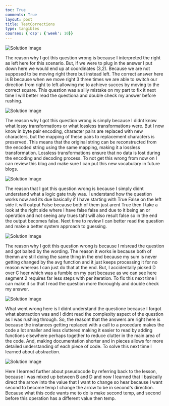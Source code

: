 ```yaml
---
toc: True
comments: True
layout: post
title: TestCorrections
type: tangibles
courses: {'csp': {'week': 10}}
---
```


![Solution Image](https://cdn.discordapp.com/attachments/1028150319961620510/1170854581740240936/image.png?ex=655a8e4d&is=6548194d&hm=218271976dc31ba8ca17a28795e84fed46bcd084db5a4d89311cf8d4769c4bd4&)


The reason why I got this question wrong is because I interpreted the right as left here for this scenario. But, if we were to plug in the answer I put down here we would end up at coordinates (3,2). Because we are not supposed to be moving right there but instead left. The correct answer here is B because when we move right 3 three times we are able to switch our direction from right to left allowing me to achieve succes by moving to the correct square. This question was a silly mistake on my part to fix it next time I will better read the questiona and double check my answer before rushing.

![Solution Image](https://cdn.discordapp.com/attachments/1028150319961620510/1170855855961427979/image.png?ex=655a8f7d&is=65481a7d&hm=8d05cacb6e90571d3e2fce13fa6e69e778a9dd2348558f9258582359519c6bf7&)


The reason why I got this question wrong is simply because I didnt know what lossy transformations or what lossless transformations were. But I now know in byte pair encoding, character pairs are replaced with new characters, but the mapping of these pairs to replacement characters is preserved. This means that the original string can be reconstructed from the encoded string using the same mapping, making it a lossless transformation. Lossless transformations ensure that no data is lost during the encoding and decoding process. To not get this wrong from now on I can review this blog and make sure I can put this new vocabulary in future blogs.

![Solution Image](https://cdn.discordapp.com/attachments/1028150319961620510/1170858394551332924/image.png?ex=655a91da&is=65481cda&hm=5d7591e15c425ca3a9feb79c5d1853c3fe6b3586c39454cca3fa66a9d450f627&)


The reason that I got this question wrong is because I simply didnt understand what a logic gate truly was. I understand how the question works now and its due basically if I have starting with True False on the left side it will output False because both of them just arent True then I take a look at the right side where I have false false and due to it being an or operation and not seeing any trues taht will also result false so in the end the output becomes false. Next time to review I can better read the question and make a better system approach to guessing.

![Solution Image](https://cdn.discordapp.com/attachments/1028150319961620510/1170859506905923584/image.png?ex=655a92e3&is=65481de3&hm=043098b83e33092717bc1df23e02ae309adeee7c36f97d85704641699892c35d&)


The reason why I gott this question wrong is because I misread the question and got baited by the wording. The reason it works ie because both of themm are still doing the same thing in the end because my sum is never getting changed by the avg function and it just keeps processing it for no reason whereas I can just do that at the end. But, I accidentally picked D over C heer which was a fumble on my part because as we can see here segment 2 requires far less steps with per iteration. To fix this next time I can make it so that I read the question more thoroughly and double check my answer.

![Solution Image](https://cdn.discordapp.com/attachments/1028150319961620510/1170860321196478494/image.png?ex=655a93a6&is=65481ea6&hm=f1f7a8ef7ce1964e53e9fd50d610d37fa33deeec9d69a1d7958bbb181580e3f7&)

What went wrong here is I didnt understand the questione because I forgot what abstraction was and I didnt read the complexity aspect of the question as I was rushing through. So, the reasont that the answers are right here is because the instances getting replaced with a call to a procedure makes the code a lot smaller and less cluttered making it easier to read by adding functions elsewhere perhaps together to reduce clutter in the main area of the code. And, making documentation shorter and in pieces allows for more detailed understanding of each piece of code. To solve this next time I learned about abstraction.

![Solution Image](https://cdn.discordapp.com/attachments/1028150319961620510/1170873494158983248/image.png?ex=655a9fea&is=65482aea&hm=217d4dd3c1e7ecd9a92dde59e35ffb8b72ba24828b93e4f692ca617374a84c32&)

Here I learned further about pseudocode by referring back to the lesson, because I was mixed up between B and D and now I learned that I basically direct the arrow into the value that I want to change so hear because I want second to become temp I change the arrow to be in second's direction. Because what this code wants me to do is make second temp, and second before this operation has a different value then temp.

